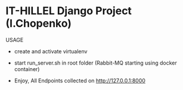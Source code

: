 # IT-HILLEL Django Project (I.Chopenko)


USAGE

- create and activate virtualenv
   
- start run_server.sh in root folder (Rabbit-MQ starting using docker container)

- Enjoy, All Endpoints collected on http://127.0.0.1:8000

